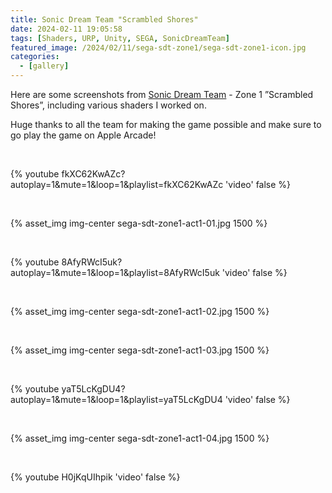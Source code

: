 ```yaml
---
title: Sonic Dream Team "Scrambled Shores"
date: 2024-02-11 19:05:58
tags: [Shaders, URP, Unity, SEGA, SonicDreamTeam]
featured_image: /2024/02/11/sega-sdt-zone1/sega-sdt-zone1-icon.jpg
categories:
  - [gallery]
---
```


Here are some screenshots from [Sonic Dream Team](https://apps.apple.com/us/app/sonic-dream-team/id1609094795) - Zone 1 ”Scrambled Shores”, including various shaders I worked on.

Huge thanks to all the team for making the game possible and make sure to go play the game on Apple Arcade!

<br>

{% youtube fkXC62KwAZc?autoplay=1&mute=1&loop=1&playlist=fkXC62KwAZc 'video' false %}

<br>

{% asset_img img-center sega-sdt-zone1-act1-01.jpg 1500 %}

<br>

{% youtube 8AfyRWcI5uk?autoplay=1&mute=1&loop=1&playlist=8AfyRWcI5uk 'video' false %}

<br>

{% asset_img img-center sega-sdt-zone1-act1-02.jpg 1500 %}

<br>

{% asset_img img-center sega-sdt-zone1-act1-03.jpg 1500 %}

<br>

{% youtube yaT5LcKgDU4?autoplay=1&mute=1&loop=1&playlist=yaT5LcKgDU4 'video' false %}

<br>

{% asset_img img-center sega-sdt-zone1-act1-04.jpg 1500 %}

<br>

{% youtube H0jKqUIhpik 'video' false %}

